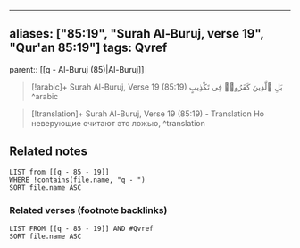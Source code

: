 
---
aliases: ["85:19", "Surah Al-Buruj, verse 19", "Qur'an 85:19"]
tags: Qvref
---

parent:: [[q - Al-Buruj (85)|Al-Buruj]]

> [!arabic]+ Surah Al-Buruj, Verse 19 (85:19)
> <span class="quran-arabic">بَلِ ٱلَّذِينَ كَفَرُوا۟ فِى تَكْذِيبٍ</span>
^arabic

> [!translation]+ Surah Al-Buruj, Verse 19 (85:19) - Translation
> Но неверующие считают это ложью,
^translation



## Related notes
```dataview
LIST from [[q - 85 - 19]]
WHERE !contains(file.name, "q - ")
SORT file.name ASC
```

### Related verses (footnote backlinks)
```dataview
LIST FROM [[q - 85 - 19]] AND #Qvref
SORT file.name ASC
```

